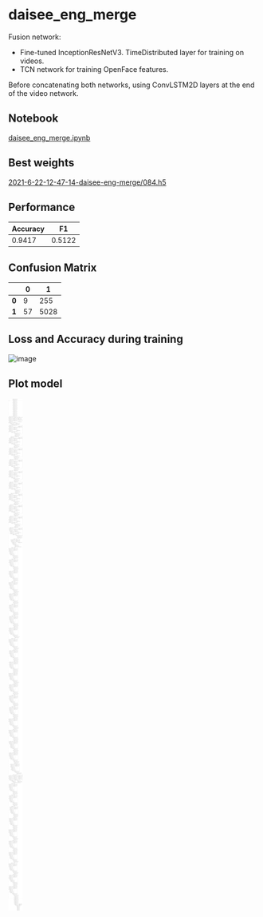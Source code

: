 # daisee_eng_merge

Fusion network:
* Fine-tuned InceptionResNetV3. TimeDistributed layer for training on videos.
* TCN network for training OpenFace features.

Before concatenating both networks, using ConvLSTM2D layers at the end of the video network.

## Notebook

[daisee_eng_merge.ipynb](https://github.com/werlang/emolearn-ml-model/blob/main/daisee_eng_merge/daisee_eng_merge.ipynb)

## Best weights

[2021-6-22-12-47-14-daisee-eng-merge/084.h5](https://drive.google.com/file/d/132GCUn-WV6TYFRFSwq1iqrYrrrPTVGlL/view?usp=sharing)

## Performance

| Accuracy | F1 |
| --- | --- |
| 0.9417 | 0.5122 |

## Confusion Matrix

| | 0 | 1 |
| --- | --- | --- |
| **0** | 9 | 255 | 
| **1** | 57 | 5028 |

## Loss and Accuracy during training

![image](https://user-images.githubusercontent.com/19828711/192119541-c62dcb8d-b2e1-4576-8b79-c3b735aba8e7.png)

## Plot model

![image](daisee_eng_merge.png)
